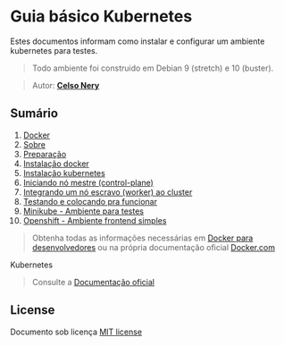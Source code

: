 # Guia básico Kubernetes

Estes documentos informam como instalar e configurar um ambiente kubernetes para testes.

> Todo ambiente foi construido em Debian 9 (stretch) e 10 (buster).

> Autor: **[Celso Nery](https://github.com/celsonery)**

## Sumário
1. [Docker](docs/01-docker.md)
1. [Sobre](docs/02-sobre.md)
1. [Preparação](docs/03-prepare.md)
1. [Instalação docker](docs/04-install-docker.md)
1. [Instalação kubernetes](docs/05-install-kubernetes.md)
1. [Iniciando nó mestre (control-plane)](docs/06-initialize_master.md)
1. [Integrando um nó escravo (worker) ao cluster](docs/07-initialize_slave.md)
1. [Testando e colocando pra funcionar](docs/08-running.md)
1. [Minikube - Ambiente para testes](docs/09-install-minikube.md)
1. [Openshift - Ambiente frontend simples](docs/10-install-openshift.md)


> Obtenha todas as informações necessárias em [Docker para desenvolvedores](https://github.com/gomex/docker-para-desenvolvedores)
ou na própria documentação oficial [Docker.com](https://www.docker.com/)

Kubernetes
> Consulte a [Documentação oficial](https://kubernetes.io/)

## License
Documento sob licença [MIT license](docs/LICENSE.md)
